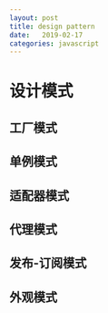 ```yaml
---
layout: post
title: design pattern
date:   2019-02-17
categories: javascript
---
```


# 设计模式

## 工厂模式

## 单例模式

## 适配器模式

## 代理模式

## 发布-订阅模式

## 外观模式